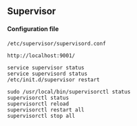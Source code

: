 Supervisor
-

#### Configuration file
````
/etc/supervisor/supervisord.conf
````

````
http://localhost:9001/

service supervisor status
service supervisord status
/etc/init.d/supervisor restart

sudo /usr/local/bin/supervisorctl status
supervisorctl status
supervisorctl reload
supervisorctl restart all
supervisorctl stop all
````
